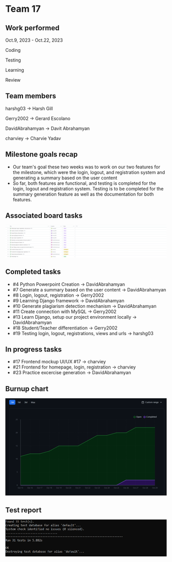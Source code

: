 # Team 17

## Work performed

Oct.9, 2023 - Oct.22, 2023

Coding

Testing

Learning

Review

## Team members

harshg03 -> Harsh Gill

Gerry2002 -> Gerard Escolano

DavidAbrahamyan -> Davit Abrahamyan

charviey -> Charvie Yadav

## Milestone goals recap

- Our team's goal these two weeks was to work on our two features for the milestone, which were
the login, logout, and registration system and generating a summary based on the user content
- So far, both features are functional, and testing is completed for the login, logout and registration
system. Testing is to be completed for the summary generation feature as well as the documentation for both features.

## Associated board tasks

![Screenshot](images/ProjectBoardScreenshotWeek6.png)

## Completed tasks

- #4 Python Powerpoint Creation -> DavidAbrahamyan
- #7 Generate a summary based on the user content -> DavidAbrahamyan
- #8 Login, logout, registration -> Gerry2002
- #9 Learning Django framework -> DavidAbrahamyan
- #10 Generate plagiarism detection mechanism -> DavidAbrahamyan
- #11 Create connection with MySQL -> Gerry2002
- #13 Learn Django, setup our project environment locally -> DavidAbrahamyan
- #18 Student/Teacher differentiation -> Gerry2002
- #19 Testing login, logout, registrations, views and urls -> harshg03

## In progress tasks

- #17 Frontend mockup UI/UX #17 -> charviey
- #21 Frontend for homepage, login, registration -> charviey
- #23 Practice excercise generation -> DavidAbrahamyan

## Burnup chart

![Screenshot](images/burnupchartweek6.png)

## Test report

![Screenshot](images/testsPassingWeek6.png) 
